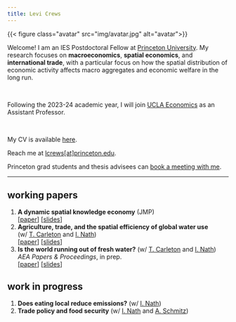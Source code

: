 ```yaml
---
title: Levi Crews
---
```


{{< figure class="avatar" src="img/avatar.jpg" alt="avatar">}}

Welcome! I am an IES Postdoctoral Fellow at
[Princeton University](https://ies.princeton.edu/).
My research focuses on **macroeconomics**, **spatial economics**,
and **international trade**,
with a particular focus on how the spatial distribution of economic activity
affects macro aggregates and economic welfare in the long run.

<br>

Following the 2023-24 academic year,
I will join [UCLA Economics](https://economics.ucla.edu/)
as an Assistant Professor.

<br>

My CV is available [here](https://www.levicrews.com/files/crews-cv.pdf).

Reach me at [lcrews[at]princeton.edu](mailto:lcrews@princeton.edu).

Princeton grad students and thesis advisees can [book a meeting with me](https://calendar.app.google/ouW4CBc6e7ohtGgz6).

---

## working papers

1. **A dynamic spatial knowledge economy** (JMP) <br> [[paper](/files/p-dske_paper.pdf)] [[slides](/files/p-dske_slides.pdf)]
2. **Agriculture, trade, and the spatial efficiency of global water use** <br> (w/ [T.&nbsp;Carleton](https://www.tammacarleton.com/) and [I.&nbsp;Nath](https://www.ishannath.com/)) <br> [[paper](/files/p-wateruse_paper.pdf)] [[slides](/files/p-wateruse_slides.pdf)]
3. **Is the world running out of fresh water?** (w/ [T.&nbsp;Carleton](https://www.tammacarleton.com/) and [I.&nbsp;Nath](https://www.ishannath.com/)) *AEA&nbsp;Papers & Proceedings*, in prep. <br> [[paper](/files/p-wateruse_pp-paper.pdf)] [[slides](/files/p-wateruse_pp-slides.pdf)]

## work in progress

1. **Does eating local reduce emissions?** (w/ [I.&nbsp;Nath](https://www.ishannath.com/))
2. **Trade policy and food security** (w/ [I.&nbsp;Nath](https://www.ishannath.com/) and [A.&nbsp;Schmitz](https://www.econ.berkeley.edu/grad/profiles/15946))
